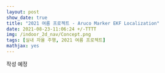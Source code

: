 ```yaml
---
layout: post
show_date: true
title: "2021 여름 프로젝트 - Aruco Marker EKF Localization"
date: 2021-08-23-11:06:24 +/-TTTT
img: /indoor_2d_nav/Concept.png
tags: [실내 자율 주행, 2021 여름 프로젝트]
mathjax: yes
---
```

작성 예정


